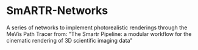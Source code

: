 # SmARTR-Networks
A series of networks to implement photorealistic renderings through the MeVis Path Tracer from: "The Smartr Pipeline: a modular workflow for the cinematic rendering of 3D scientific imaging data" 
